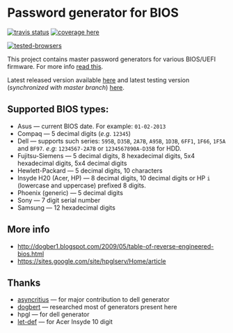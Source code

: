   Password generator for BIOS
================================
[![travis status][build-status]][travis]
[![coverage here][coverage-status]][coverage]

[![tested-browsers][sauce-matrix]][sauce-link]

This project contains master password generators for various BIOS/UEFI firmware.
For more info [read this][dogbert-post].

Latest released version available [here][bios-pw] and latest testing version (*synchronized with master branch*) [here][beta-bios-pw].

## Supported BIOS types:

* Asus &mdash; current BIOS date. For example: ``01-02-2013``
* Compaq &mdash; 5 decimal digits (*e.g*. ``12345``)
* Dell	&mdash; supports such series: ``595B``, ``D35B``, ``2A7B``, ``A95B``, ``1D3B``, ``6FF1``, ``1F66``, ``1F5A`` and ``BF97``. *e.g*: ``1234567-2A7B`` or ``1234567890A-D35B`` for HDD.
* Fujitsu-Siemens &mdash; 5 decimal digits, 8 hexadecimal digits, 5x4 hexadecimal digits, 5x4 decimal digits
* Hewlett-Packard &mdash; 5 decimal digits, 10 characters
* Insyde H20 (Acer, HP) &mdash; 8 decimal digits, 10 decimal digits or HP `i ` (lowercase and uppercase) prefixed 8 digits.
* Phoenix (generic) &mdash; 5 decimal digits
* Sony &mdash; 7 digit serial number
* Samsung &mdash; 12 hexadecimal digits

## More info

* http://dogber1.blogspot.com/2009/05/table-of-reverse-engineered-bios.html
* https://sites.google.com/site/hpglserv/Home/article

## Thanks

* [asyncritius](https://github.com/A-syncritus) &mdash; for major contribution to dell generator
* [dogbert](https://github.com/dogbert) &mdash; researched most of generators present here
* hpgl &mdash; for dell generator
* [let-def](https://github.com/let-def) &mdash; for Acer Insyde 10 digit

[build-status]: https://api.travis-ci.org/bacher09/pwgen-for-bios.svg?branch=master
[travis]: https://travis-ci.org/bacher09/pwgen-for-bios
[coverage-status]: https://coveralls.io/repos/github/bacher09/pwgen-for-bios/badge.svg?branch=master
[coverage]: https://coveralls.io/github/bacher09/pwgen-for-bios?branch=master
[sauce-matrix]: https://saucelabs.com/browser-matrix/bacher09.svg
[sauce-link]: https://saucelabs.com/u/bacher09
[dogbert-post]: http://dogber1.blogspot.com/2009/05/table-of-reverse-engineered-bios.html
[bios-pw]: https://bios-pw.org/
[beta-bios-pw]: https://beta.bios-pw.org/
